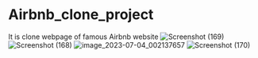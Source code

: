 # Airbnb_clone_project
It is clone webpage  of famous Airbnb website 
![Screenshot (169)](https://github.com/PratikPradha/Airbnb_clone_project/assets/134738124/37c0f9b5-f01c-4339-8b86-55b1aad4076a)
![Screenshot (168)](https://github.com/PratikPradha/Airbnb_clone_project/assets/134738124/801bcb6d-f0a0-4feb-9e51-6532a1c959fb)
![image_2023-07-04_002137657](https://github.com/PratikPradha/Airbnb_clone_project/assets/134738124/af5cc811-0923-47e5-9c84-f806f36355d7)
![Screenshot (170)](https://github.com/PratikPradha/Airbnb_clone_project/assets/134738124/748c20a7-d232-4dba-bd36-7542c286a374)

